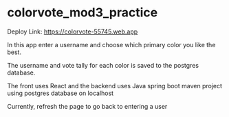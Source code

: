 # colorvote_mod3_practice

Deploy Link: https://colorvote-55745.web.app

In this app enter a username and choose which primary color you like the best.

The username and vote tally for each color is saved to the postgres database.

The front uses React and the backend uses Java spring boot maven project using postgres database on localhost

Currently, refresh the page to go back to entering a user

